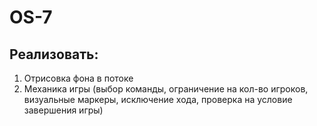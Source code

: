# OS-7
## Реализовать:
1) Отрисовка фона в потоке
2) Механика игры (выбор команды, ограничение на кол-во игроков, визуальные маркеры, исключение хода, проверка на условие завершения игры)
